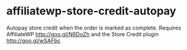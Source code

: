 affiliatewp-store-credit-autopay
================================
Autopay store credit when the order is marked as complete. Requires AffiliateWP http://goo.gl/N6DoZh and the Store Credit plugin http://goo.gl/wSAFbc
